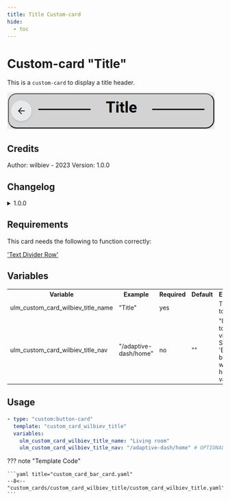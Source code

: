 ```yaml
---
title: Title Custom-card
hide:
  - toc
---
```


<!-- markdownlint-disable MD046 -->

# Custom-card "Title"

This is a `custom-card` to display a title header.

![Screenshot](../../docs/assets/img/custom_card_wilbiev_title.png)

## Credits

Author: wilbiev - 2023
Version: 1.0.0

## Changelog

<details>
<summary>1.0.0</summary>
Initial release.
</details>

## Requirements

This card needs the following to function correctly:

['Text Divider Row'](https://github.com/iantrich/text-divider-row)

## Variables

<table>
<tr>
<th>Variable</th>
<th>Example</th>
<th>Required</th>
<th>Default</th>
<th>Explanation</th>
</tr>
<tr>
<td>ulm_custom_card_wilbiev_title_name</td>
<td>"Title"</td>
<td>yes</td>
<td></td>
<td>The name to display</td>
</tr>
<tr>
<td>ulm_custom_card_wilbiev_title_nav</td>
<td>"/adaptive-dash/home"</td>
<td>no</td>
<td>"<none>"</td>
<td>"Navigate to another view. Shows the 'Back'-button when having a value"</td>
</tr>
</table>

## Usage

```yaml
- type: "custom:button-card"
  template: "custom_card_wilbiev_title"
  variables:
    ulm_custom_card_wilbiev_title_name: "Living room"
    ulm_custom_card_wilbiev_title_nav: "/adaptive-dash/home" # OPTIONAL
```

??? note "Template Code"

    ```yaml title="custom_card_bar_card.yaml"
    --8<-- "custom_cards/custom_card_wilbiev_title/custom_card_wilbiev_title.yaml"
    ```
